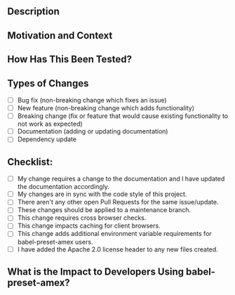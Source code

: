 <!--- Provide a general summary of your changes in the Title above -->

## Description
<!--- Describe your changes in detail -->

## Motivation and Context
<!--- Why is this change required? What problem does it solve? -->
<!--- If it fixes an open issue, please link to the issue here. -->

## How Has This Been Tested?
<!--- Please describe in detail how you tested your changes. -->
<!--- Include details of your testing environment, tests ran to see how -->
<!--- your change affects other areas of the code, etc. -->

## Types of Changes
<!--- What types of changes does your code introduce? Put an `x` in all the boxes that apply: -->
- [ ] Bug fix (non-breaking change which fixes an issue)
- [ ] New feature (non-breaking change which adds functionality)
- [ ] Breaking change (fix or feature that would cause existing functionality to not work as expected)
- [ ] Documentation (adding or updating documentation)
- [ ] Dependency update

## Checklist:
<!--- Go over all the following points, and put an `x` in all the boxes that apply. -->
<!--- If you're unsure about any of these, don't hesitate to ask. We're here to help! -->
- [ ] My change requires a change to the documentation and I have updated the documentation accordingly.
- [ ] My changes are in sync with the code style of this project.
- [ ] There aren't any other open Pull Requests for the same issue/update.
- [ ] These changes should be applied to a maintenance branch.
- [ ] This change requires cross browser checks.
- [ ] This change impacts caching for client browsers.
- [ ] This change adds additional environment variable requirements for babel-preset-amex users.
- [ ] I have added the Apache 2.0 license header to any new files created.

## What is the Impact to Developers Using babel-preset-amex?
<!--- Please describe how your changes impacts developers using babel-preset-amex. -->
